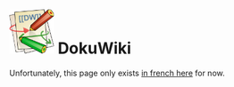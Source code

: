 # <img src="/images/dokuwiki_logo.svg" width="80px" alt="Dokuwiki's logo"> DokuWiki

Unfortunately, this page only exists [in french here](app_dokuwiki_fr) for now.
